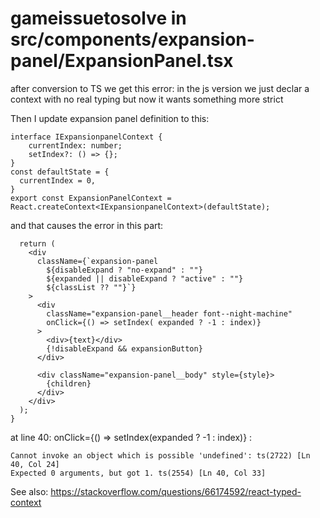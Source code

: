 # gameissuetosolve in src/components/expansion-panel/ExpansionPanel.tsx

after conversion to TS we get this error: 
in the js version we just declar a context with no real typing but now it wants something more strict

Then I update expansion panel definition to this:
```
interface IExpansionpanelContext {
    currentIndex: number;
    setIndex?: () => {};
}
const defaultState = {
  currentIndex = 0,
}
export const ExpansionPanelContext = React.createContext<IExpansionpanelContext>(defaultState);
```

and that causes the error in this part:
```
  return (
    <div
      className={`expansion-panel 
        ${disableExpand ? "no-expand" : ""} 
        ${expanded || disableExpand ? "active" : ""} 
        ${classList ?? ""}`}
    >
      <div
        className="expansion-panel__header font--night-machine"
        onClick={() => setIndex( expanded ? -1 : index)}
      >
        <div>{text}</div>
        {!disableExpand && expansionButton}
      </div>

      <div className="expansion-panel__body" style={style}>
        {children}
      </div>
    </div>
  );
}
```
at line 40: onClick={() => setIndex(expanded ? -1 : index)} :

```
Cannot invoke an object which is possible 'undefined': ts(2722) [Ln 40, Col 24]
Expected 0 arguments, but got 1. ts(2554) [Ln 40, Col 33]
```

See also: https://stackoverflow.com/questions/66174592/react-typed-context

